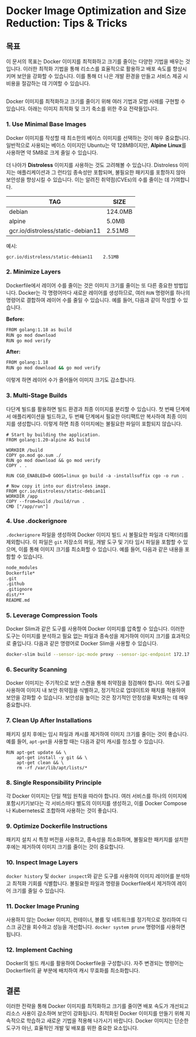 # Docker Image Optimization and Size Reduction: Tips & Tricks

## 목표

이 문서의 목표는 Docker 이미지를 최적화하고 크기를 줄이는 다양한 기법을 배우는 것입니다. 이러한 최적화 기법을 통해 리소스를 효율적으로 활용하고 배포 속도를 향상시키며 보안을 강화할 수 있습니다. 이를 통해 더 나은 개발 환경을 만들고 서비스 제공 시 비용을 절감하는 데 기여할 수 있습니다.

## 

Docker 이미지를 최적화하고 크기를 줄이기 위해 여러 기법과 모범 사례를 구현할 수 있습니다. 아래는 이미지 최적화 및 크기 축소를 위한 주요 전략들입니다.

### 1. Use Minimal Base Images

Docker 이미지를 작성할 때 최소한의 베이스 이미지를 선택하는 것이 매우 중요합니다. 일반적으로 사용되는 베이스 이미지인 Ubuntu는 약 128MB이지만, **Alpine Linux**를 사용하면 약 5MB로 크게 줄일 수 있습니다.

더 나아가 **Distroless** 이미지를 사용하는 것도 고려해볼 수 있습니다. Distroless 이미지는 애플리케이션과 그 런타임 종속성만 포함되며, 불필요한 패키지를 포함하지 않아 보안성을 향상시킬 수 있습니다. 이는 알려진 취약점(CVEs)의 수를 줄이는 데 기여합니다.

| TAG | SIZE |
| --- | --- |
| debian | 124.0MB |
| alpine | 5.0MB |
| gcr.io/distroless/static-debian11 | 2.51MB |

예시:

```bash
gcr.io/distroless/static-debian11    2.51MB

```

### 2. Minimize Layers

Dockerfile에서 레이어 수를 줄이는 것은 이미지 크기를 줄이는 또 다른 중요한 방법입니다. Docker는 각 명령어마다 새로운 레이어를 생성하므로, 여러 `RUN` 명령어를 하나의 명령어로 결합하여 레이어 수를 줄일 수 있습니다. 예를 들어, 다음과 같이 작성할 수 있습니다.

**Before:**

```bash
FROM golang:1.18 as build
RUN go mod download
RUN go mod verify
```

**After:**

```bash
FROM golang:1.18
RUN go mod download && go mod verify
```

이렇게 하면 레이어 수가 줄어들어 이미지 크기도 감소합니다.

### 3. Multi-Stage Builds

다단계 빌드를 활용하면 빌드 환경과 최종 이미지를 분리할 수 있습니다. 첫 번째 단계에서 애플리케이션을 빌드하고, 두 번째 단계에서 필요한 아티팩트만 복사하여 최종 이미지를 생성합니다. 이렇게 하면 최종 이미지에는 불필요한 파일이 포함되지 않습니다.

```
# Start by building the application.
FROM golang:1.20-alpine AS build

WORKDIR /build
COPY go.mod go.sum ./
RUN go mod download && go mod verify
COPY . .

RUN CGO_ENABLED=0 GOOS=linux go build -a -installsuffix cgo -o run .

# Now copy it into our distroless image.
FROM gcr.io/distroless/static-debian11
WORKDIR /app
COPY --from=build /build/run .
CMD ["/app/run"]
```

### 4. Use .dockerignore

`.dockerignore` 파일을 생성하여 Docker 이미지 빌드 시 불필요한 파일과 디렉터리를 제외합니다. 이 파일은 `git` 저장소의 파일, 개발 도구 및 기타 임시 파일을 포함할 수 있으며, 이를 통해 이미지 크기를 최소화할 수 있습니다. 예를 들어, 다음과 같은 내용을 포함할 수 있습니다.

```bash
node_modules
Dockerfile*
.git
.github
.gitignore
dist/**
README.md
```

### 5. Leverage Compression Tools

Docker Slim과 같은 도구를 사용하여 Docker 이미지를 압축할 수 있습니다. 이러한 도구는 이미지를 분석하고 필요 없는 파일과 종속성을 제거하여 이미지 크기를 효과적으로 줄입니다. 다음과 같은 명령어로 Docker Slim을 사용할 수 있습니다.

```bash
docker-slim build --sensor-ipc-mode proxy --sensor-ipc-endpoint 172.17.0.1 --http-probe=false nginx
```

### 6. Security Scanning

Docker 이미지는 주기적으로 보안 스캔을 통해 취약점을 점검해야 합니다. 여러 도구를 사용하여 이미지 내 보안 취약점을 식별하고, 정기적으로 업데이트와 패치를 적용하여 보안을 강화할 수 있습니다. 보안성을 높이는 것은 장기적인 안정성을 확보하는 데 매우 중요합니다.

### 7. Clean Up After Installations

패키지 설치 후에는 임시 파일과 캐시를 제거하여 이미지 크기를 줄이는 것이 좋습니다. 예를 들어, `apt-get`을 사용할 때는 다음과 같이 캐시를 청소할 수 있습니다.

```
RUN apt-get update && \
    apt-get install -y git && \
    apt-get clean && \
    rm -rf /var/lib/apt/lists/*
```

### 8. Single Responsibility Principle

각 Docker 이미지는 단일 책임 원칙을 따라야 합니다. 여러 서비스를 하나의 이미지에 포함시키기보다는 각 서비스마다 별도의 이미지를 생성하고, 이를 Docker Compose나 Kubernetes로 조합하여 사용하는 것이 좋습니다.

### 9. Optimize Dockerfile Instructions

패키지 설치 시 특정 버전을 사용하고, 종속성을 최소화하며, 불필요한 패키지를 설치한 후에는 제거하여 이미지 크기를 줄이는 것이 중요합니다.

### 10. Inspect Image Layers

`docker history` 및 `docker inspect`와 같은 도구를 사용하여 이미지 레이어를 분석하고 최적화 기회를 식별합니다. 불필요한 파일과 명령을 Dockerfile에서 제거하여 레이어 크기를 줄일 수 있습니다.

### 11. Docker Image Pruning

사용하지 않는 Docker 이미지, 컨테이너, 볼륨 및 네트워크를 정기적으로 정리하여 디스크 공간을 회수하고 성능을 개선합니다. `docker system prune` 명령어를 사용하면 됩니다.

### 12. Implement Caching

Docker의 빌드 캐시를 활용하여 Dockerfile을 구성합니다. 자주 변경되는 명령어는 Dockerfile의 끝 부분에 배치하여 캐시 무효화를 최소화합니다.

## 결론

이러한 전략을 통해 Docker 이미지를 최적화하고 크기를 줄이면 배포 속도가 개선되고 리소스 사용이 감소하며 보안이 강화됩니다. 최적화된 Docker 이미지를 만들기 위해 지속적으로 학습하고 새로운 기법을 적용해 나가시기 바랍니다. Docker 이미지는 단순한 도구가 아닌, 효율적인 개발 및 배포를 위한 중요한 요소입니다.
